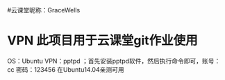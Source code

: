 #云课堂昵称：GraceWells
# VPN 此项目用于云课堂git作业使用
OS：Ubuntu VPN：pptpd ；首先安装pptpd软件，然后执行命令即可，账号：cc 密码：123456
在Ubuntu14.04亲测可用
